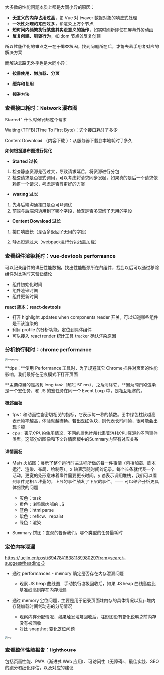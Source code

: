 大多数的性能问题本质上都是大同小异的原因：

- **无意义的内存占用过高**，如 Vue 对 twaver 数据对象的响应式处理
- **一次性处理的东西过多**，如渲染上万个节点
- **短时间内频繁执行某些其实没意义的操作**，如实时刷新即使在屏幕外的动画
- **反复创建、销毁行为**，如 dom 节点的反复创建

所以性能优化的难点之一在于排查根因，找到问题所在后，才能去着手思考对应的解决方案

而解决思路无外乎也是大同小异：

- **按需使用、懒加载、分页**

- **缓存和复用**

- **规避方法**

  

### 查看接口耗时：Network 瀑布图

Started：什么时候发起这个请求

Waiting (TTFB)(Time To First Byte)：这个接口耗时了多少

Content Download （内容下载 ）：从服务器下载到本地耗时了多久

**如何根据瀑布图进行优化**

- **Started 过长**

1. 检查静态资源是否过大，导致请求延后，将资源进行分包
2. 检查请求是否链式调用，可以考虑将请求同步发起，如果真的是后一个请求依赖前一个请求，考虑是否有更好的方案

- **Waiting 过长**

1. 先与后端沟通接口是否可以调优
2. 前端与后端沟通用到了哪个字段，检查是否多查询了无用的字段

- **Content Download 过长**

1. 接口响应长（是否多返回了无用的字段）

2. 静态资源过大（webpack进行分包按需加载）

   

### 查看组件渲染耗时：vue-devtools performance

可以记录组件的详细性能数据，找出性能瓶颈所在的组件，找到以后可以通过移除组件对比耗时来验证结论

- 组件初始化时间
- 组件渲染时间
- 组件更新时间

**react 版本：react-devtools**

- 打开 highlight updates when components render 开关，可以知道哪些组件是不该渲染的
- 利用 profile 的分析功能，定位到具体组件
- 可以接入 react render 统计工具 tracker 确认渲染原因



### 分析执行耗时：chrome performance

<img src="https://p6-juejin.byteimg.com/tos-cn-i-k3u1fbpfcp/75265fb5063b4c0d97718904ae47cf7c~tplv-k3u1fbpfcp-jj-mark:3024:0:0:0:q75.awebp#?w=1974&h=1120&s=534354&e=png&b=fdfcfc" alt="image.png" style="zoom:50%;" />

**tips：**使用 Performance 工具时，为了规避其它 Chrome 插件对页面的性能影响，我们最好在无痕模式下打开页面

**主要的目的是找到 long task（超过 50 ms），之后消除它。**因为网页的渲染是一个宏任务，和 JS 的宏任务在同一个 Event Loop 中，是相互阻塞的。

#### **概述面板**

- fps：和动画性能密切相关的指标，它表示每一秒的帧数。图中绿色柱状越高表示帧率越高，体验就越流畅。若出现红色块，则代表长时间帧，很可能会出现卡顿
- cpu：表示CPU的使用情况，不同的颜色片段代表着消耗CPU资源的不同事件类型。这部分的图像和下文详情面板中的Summary内容有对应关系

#### 详情面板

- Main 火焰图：展示了整个运行时主进程所做的每一件事情（包括加载、脚本运行、渲染、布局、绘制等）。x 轴表示随时间的记录。每个长条就代表一个活动。更宽的条形意味着事件需要更长时间。y 轴表示调用堆栈，我们可以看到事件是相互堆叠的，上层的事件触发了下层的事件。—— 可以结合分析更具体细致的问题
  - 灰色：task
  - 橙色：浏览器内部的 JS
  - 蓝色：html parse
  - 紫色：reflow、repaint
  - 绿色：渲染

- Summary 饼图：直观的告诉我们，哪个类型的任务最耗时





### 定位内存泄漏

https://juejin.cn/post/6947841638118998029?from=search-suggest#heading-3

- 通过 performances - memory 确定是否存在内存泄漏问题
  - 观察 JS heap 曲线图，手动执行垃圾回收后，如果 JS heap 曲线高度比基准线高则存在内存泄漏 

- 通过 memory 定位问题，主要是用于记录页面堆内存的具体情况以及`js`堆内存随加载时间线动态的分配情况
  - 观察内存分配情况，如果触发垃圾回收后，柱形图没有变化说明之前内存没有被回收
  - 对比 snapshot 变化定位问题


<img src="https://p3-juejin.byteimg.com/tos-cn-i-k3u1fbpfcp/6391f09878814a5ebcdd99a04e7888c5~tplv-k3u1fbpfcp-zoom-in-crop-mark:1512:0:0:0.awebp" alt="img" style="zoom:50%;" />





### 查看整体性能报告：lighthouse

包括页面性能、PWA（渐进式 Web 应用）、可访问性（无障碍）、最佳实践、SEO 的跑分和细化评估，以及对应的建议